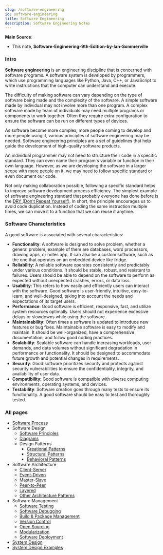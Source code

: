 ```yaml
---
slug: /software-engineering
id: software-engineering
title: Software Engineering
description: Software Engineering Notes
---
```


**Main Source:**

- This note, **Software-Engineering-9th-Edition-by-Ian-Sommerville**

### Intro

**Software engineering** is an engineering discipline that is concerned with software programs. A software system is developed by programmers, which use programming languages like Python, Java, C++, or JavaScript to write instructions that the computer can understand and execute.

The difficulty of making software can vary depending on the type of software being made and the complexity of the software. A simple software made by individual may not involve more than one program. A complex software made by team of individuals may need multiple programs or components to work together. Often they require extra configuration to ensure the software can be run on different types of devices.

As software become more complex, more people coming to develop and more people using it, various principles of software engineering may be needed. Software engineering principles are a set of guidelines that help guide the development of high-quality software products.

An individual programmer may not need to structure their code in a specific standard. They can even name their program's variable or function in their own language. However, as we are developing the software in a larger scope with more people on it, we may need to follow specific standard or even document our code.

Not only making collaboration possible, following a specific standard helps to improve software development process efficiency. The simplest example of software engineering standard that probably everyone has done before is the [DRY (Don't Repeat Yourself)](/software-engineering/software-principles#dry). In short, the principle encourages us to avoid code duplication. Instead of coding the same instruction multiple times, we can move it to a function that we can reuse it anytime.

### Software Characteristics

A good software is associated with several characteristics:

- **Functionality**: A software is designed to solve problem, whether a general problem, example of them are databases, word processors, drawing apps, or notes app. It can also be a custom software, such as the one that operates on an embedded device like fridge.
- **Reliability**: A reliable software operates consistently and predictably under various conditions. It should be stable, robust, and resistant to failures. Users should be able to depend on the software to perform as expected without unexpected crashes, errors, or data loss.
- **Usability**: This refers to how easily and efficiently users can interact with the software. Good software is user-friendly, intuitive, easy-to-learn, and well-designed, taking into account the needs and expectations of its target users.
- **Performance**: Good software is efficient, responsive, fast, and utilize system resources optimally. Users should not experience excessive delays or slowdowns while using the software.
- **Maintainability**: Often times a software is updated to introduce new features or bug fixes. Maintainable software is easy to modify and maintain. It should be well-organized, have a comprehensive documentation, and follow good coding practices.
- **Scalability**: Scalable software can handle increasing workloads, user demands, and data volumes without significant degradation in performance or functionality. It should be designed to accommodate future growth and potential changes in requirements.
- **Security**: Good software prioritizes security and protects against security vulnerabilities to ensure the confidentiality, integrity, and availability of user data.
- **Compatibility**: Good software is compatible with diverse computing environments, operating systems, and devices.
- **Testability**: Software creation goes through many tests to ensure its functionality. A good software should be easy to test and thoroughly tested.

### All pages

- [Software Process](software-engineering/software-process)
- Software Design
  - [Software Principles](software-engineering/software-principles)
  - [Diagrams](software-engineering/diagrams)
  - Design Patterns
    - [Creational Patterns](software-engineering/creational-patterns)
    - [Structural Patterns](software-engineering/structural-patterns)
    - [Behavioral Patterns](software-engineering/behavioral-patterns)
- Software Architecture
  - [Client-Server](software-engineering/client-server)
  - [Event-Driven](software-engineering/event-driven)
  - [Master-Slave](software-engineering/master-slave)
  - [Peer-to-Peer](software-engineering/peer-to-peer)
  - [Layered](software-engineering/layered)
  - [Other Architecture Patterns](software-engineering/other-architecture-patterns)
- Software Management
  - [Software Testing](software-engineering/software-testing)
  - [Software Debugging](software-engineering/software-debugging)
  - [Build & Package Management](software-engineering/build-and-package-management)
  - [Version Control](software-engineering/version-control)
  - [Open Sourcing](software-engineering/open-sourcing)
  - [Modularization](software-engineering/modularization)
  - [Software Deployment](software-engineering/software-deployment)
- [System Design](software-engineering/system-design)
- [System Design Examples](software-engineering/system-design-examples)
